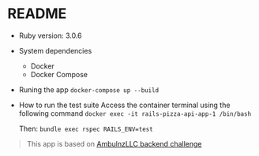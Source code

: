 # README

* Ruby version: 3.0.6

* System dependencies
    - Docker
    - Docker Compose
* Runing the app
    `docker-compose up --build`
* How to run the test suite
    Access the container terminal using the following command
        `docker exec -it rails-pizza-api-app-1 /bin/bash`

    Then:
        `bundle exec rspec RAILS_ENV=test`

> This app is based on [AmbulnzLLC backend challenge](https://github.com/AmbulnzLLC/fullstack-challenge/tree/master/backend)
